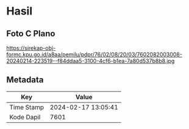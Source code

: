 # Hasil

## Foto C Plano

https://sirekap-obj-formc.kpu.go.id/a8aa/pemilu/pdpr/76/02/08/20/03/7602082003008-20240214-223519--f84ddaa5-3100-4cf6-b1ea-7a80d537b8b8.jpg


## Metadata

| Key        | Value               |
| ---------- | ------------------- |
| Time Stamp | 2024-02-17 13:05:41 |
| Kode Dapil | 7601                |



